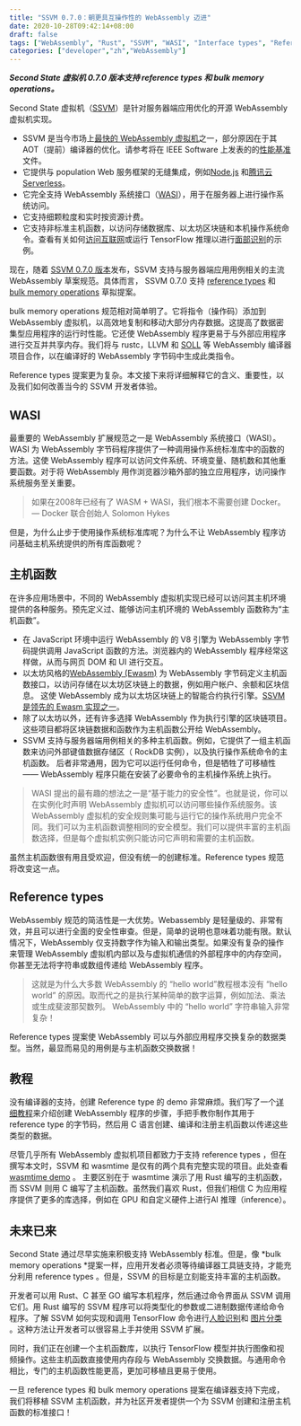 ```yaml
---
title: "SSVM 0.7.0：朝更具互操作性的 WebAssembly 迈进"
date: 2020-10-28T09:42:14+08:00
draft: false
tags: ["WebAssembly", "Rust", "SSVM", "WASI", "Interface types", "Reference types"]
categories: ["developer","zh","WebAssembly"]
---
```



***Second State 虚拟机 0.7.0 版本支持 reference types 和 bulk memory operations。***

Second State 虚拟机（[SSVM](https://www.secondstate.io/ssvm/)）是针对服务器端应用优化的开源 WebAssembly 虚拟机实现。


* SSVM 是当今市场上[最快的  WebAssembly 虚拟机](https://www.secondstate.io/articles/ssvm-performance/)之一，部分原因在于其 AOT（提前）编译器的优化。请参考将在 IEEE Software 上发表的的[性能基准](https://arxiv.org/abs/2010.07115)文件。
* 它提供与 population Web 服务框架的无缝集成，例如[Node.js](https://www.secondstate.io/articles/getting-started-with-rust-function/) 和[腾讯云 Serverless](https://github.com/second-state/ssvm-tencent-starter)。
* 它完全支持 WebAssembly 系统接口（[WASI](https://www.secondstate.io/articles/wasi-access-system-resources/)），用于在服务器上进行操作系统访问。
* 它支持细颗粒度和实时按资源计费。
* 它支持非标准主机函数，以访问存储数据库、以太坊区块链和本机操作系统命令。查看有关如何[访问互联网](https://www.secondstate.io/articles/internet-of-functions-http-proxy/)或运行 TensorFlow 推理以进行[面部识别](https://www.secondstate.io/articles/face-detection-ai-as-a-service/)的示例。


现在，随着 [SSVM 0.7.0 版本](https://github.com/second-state/SSVM/releases/tag/0.7.0)发布，SSVM 支持与服务器端应用用例相关的主流 WebAssembly 草案规范。具体而言， SSVM 0.7.0 支持 [reference types](https://github.com/WebAssembly/reference-types/blob/master/proposals/reference-types/Overview.md) 和 [bulk memory operations](https://github.com/WebAssembly/bulk-memory-operations/blob/master/proposals/bulk-memory-operations/Overview.md) 草拟提案。

bulk memory operations 规范相对简单明了。它将指令（操作码）添加到 WebAssembly 虚拟机，以高效地复制和移动大部分内存数据。这提高了数据密集型应用程序的运行时性能。它还使 WebAssembly 程序更易于与外部应用程序进行交互并共享内存。我们将与 rustc，LLVM 和 [SOLL](https://github.com/second-state/SOLL) 等 WebAssembly 编译器项目合作，以在编译好的 WebAssembly 字节码中生成此类指令。

Reference types 提案更为复杂。本文接下来将详细解释它的含义、重要性，以及我们如何改善当今的 SSVM 开发者体验。

## WASI


最重要的  WebAssembly 扩展规范之一是 WebAssembly 系统接口（WASI）。 WASI 为 WebAssembly 字节码程序提供了一种调用操作系统标准库中的函数的方法。这使 WebAssembly 程序可以访问文件系统、环境变量、随机数和其他重要函数。对于将 WebAssembly 用作浏览器沙箱外部的独立应用程序，访问操作系统服务至关重要。


> 如果在2008年已经有了 WASM + WASI，我们根本不需要创建 Docker。 — Docker 联合创始人 Solomon Hykes


但是，为什么止步于使用操作系统标准库呢？为什么不让 WebAssembly 程序访问基础主机系统提供的所有库函数呢？

## 主机函数


在许多应用场景中，不同的 WebAssembly 虚拟机实现已经可以访问其主机环境提供的各种服务。预先定义过、能够访问主机环境的 WebAssembly 函数称为“主机函数”。


* 在 JavaScript 环境中运行 WebAssembly 的 V8 引擎为 WebAssembly 字节码提供调用 JavaScript 函数的方法。浏览器内的 WebAssembly 程序经常这样做，从而与网页 DOM 和 UI 进行交互。
* 以太坊风格的[WebAssembly (Ewasm)](https://github.com/ewasm) 为 WebAssembly 字节码定义主机函数接口，以访问存储在以太坊区块链上的数据，例如用户帐户、余额和区块信息。 这使 WebAssembly 成为以太坊区块链上的智能合约执行引擎。[SSVM 是领先的 Ewasm 实现之一](https://blog.secondstate.io/post/20200416-ewasm-smart-contract-ssvm-en/)。 
* 除了以太坊以外，还有许多选择 WebAssembly 作为执行引擎的区块链项目。这些项目都将区块链数据和函数作为主机函数公开给 WebAssembly。
* SSVM 支持与服务器端用例相关的多种主机函数。例如，它提供了一组主机函数来访问外部键值数据存储区（ RockDB 实例），以及执行操作系统命令的主机函数。 后者非常通用，因为它可以运行任何命令，但是牺牲了可移植性 —— WebAssembly 程序只能在安装了必要命令的主机操作系统上执行。



> WASI 提出的最有趣的想法之一是“基于能力的安全性”。也就是说，你可以在实例化时声明 WebAssembly 虚拟机可以访问哪些操作系统服务。该 WebAssembly 虚拟机的安全规则集可能与运行它的操作系统用户完全不同。我们可以为主机函数调整相同的安全模型。我们可以提供丰富的主机函数选择，但是每个虚拟机实例只能访问它声明和需要的主机函数。


虽然主机函数很有用且受欢迎，但没有统一的创建标准。Reference types 规范将改变这一点。

## Reference types

WebAssembly 规范的简洁性是一大优势。Webassembly 是轻量级的、非常有效，并且可以进行全面的安全性审查。但是，简单的说明也意味着功能有限。默认情况下，WebAssembly 仅支持数字作为输入和输出类型。如果没有复杂的操作来管理 WebAssembly 虚拟机内部以及与虚拟机通信的外部程序中的内存空间，你甚至无法将字符串或数组传递给 WebAssembly 程序。


> 这就是为什么大多数 WebAssembly 的 “hello world”教程根本没有 “hello world” 的原因。取而代之的是执行某种简单的数字运算，例如加法、乘法或生成斐波那契数列。 WebAssembly 中的 “hello world” 字符串输入非常复杂！


 Reference types 提案使 WebAssembly 可以与外部应用程序交换复杂的数据类型。当然，最显而易见的用例是与主机函数交换数据！

## 教程

没有编译器的支持，创建 Reference type 的 demo 非常麻烦。我们写了一个[详细教程](https://github.com/second-state/SSVM/blob/master/doc/externref.md)来介绍创建 WebAssembly 程序的步骤，手把手教你制作其用于 reference type 的字节码，然后用 C 语言创建、编译和注册主机函数以传递这些类型的数据。

尽管几乎所有 WebAssembly 虚拟机项目都致力于支持 reference types ，但在撰写本文时，SSVM 和 wasmtime 是仅有的两个具有完整实现的项目。此处查看[wasmtime demo](https://fitzgeraldnick.com/2020/08/27/reference-types-in-wasmtime.html) 。 主要区别在于 wasmtime 演示了用 Rust 编写的主机函数，而 SSVM 则用 C 编写了主机函数。虽然我们喜欢 Rust，但我们相信 C 为应用程序提供了更多的库选择，例如在 GPU 和自定义硬件上进行AI 推理（inference）。

## 未来已来

Second State 通过尽早实施来积极支持 WebAssembly 标准。但是，像 *bulk memory operations *提案一样，应用开发者必须等待编译器工具链支持，才能充分利用 reference types 。但是，SSVM 的目标是立刻能支持丰富的主机函数。

开发者可以用 Rust、C 甚至 GO 编写本机程序，然后通过命令界面从 SSVM 调用它们。用 Rust 编写的 SSVM 程序可以将类型化的参数或二进制数据传递给命令程序。了解 SSVM 如何实现和调用 TensorFlow 命令进行[人脸识别](https://www.secondstate.io/articles/face-detection-ai-as-a-service/)和 [图片分类](https://www.secondstate.io/articles/image-classification-as-a-service-in-node.js/) 。这种方法让开发者可以很容易上手并使用 SSVM 扩展。

同时，我们正在创建一个主机函数库，以执行 TensorFlow 模型并执行图像和视频操作。这些主机函数直接使用内存段与 WebAssembly 交换数据。与通用命令相比，专门的主机函数性能更高，更加可移植且更易于使用。

一旦 reference types 和 bulk memory operations 提案在编译器支持下完成，我们将移植 SSVM 主机函数，并为社区开发者提供一个为 SSVM 创建和注册主机函数的标准接口！




